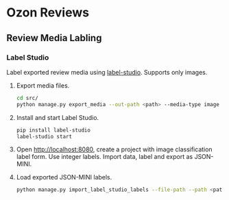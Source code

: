 # Ozon Reviews

## Review Media Labling

### Label Studio

Label exported review media using [label-studio](https://labelstud.io/). Supports only images.

1. Export media files.

    ```bash
    cd src/
    python manage.py export_media --out-path <path> --media-type image --comment-count-ge 2 --skip-labeled
    ```
2. Install and start Label Studio.

    ```bash
    pip install label-studio
    label-studio start
    ```
3. Open [http://localhost:8080](http://localhost:8080), create a project with image classification label form. Use integer labels. Import data, label and export as JSON-MINI.

4. Load exported JSON-MINI labels.

    ```bash
    python manage.py import_label_studio_labels --file-path --path <path_to_json>
    ```
